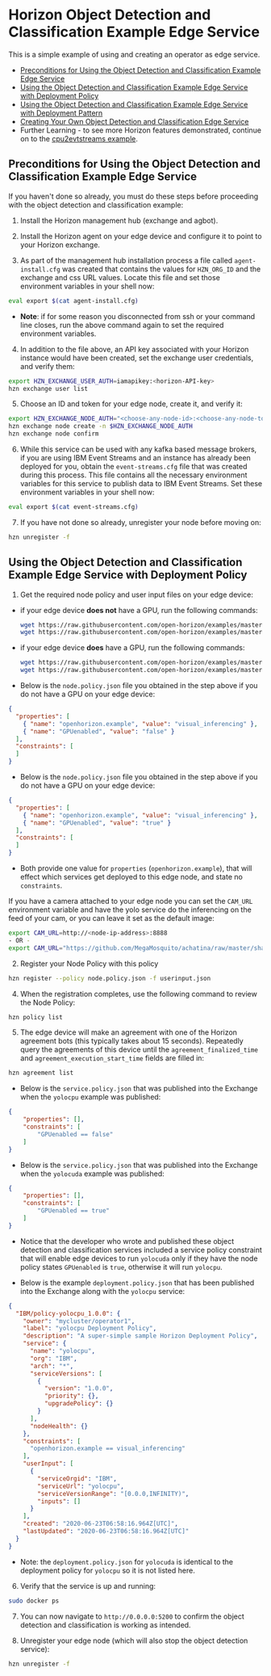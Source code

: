 # Horizon Object Detection and Classification Example Edge Service

This is a simple example of using and creating an operator as edge service.

- [Preconditions for Using the Object Detection and Classification Example Edge Service](#preconditions)
- [Using the Object Detection and Classification Example Edge Service with Deployment Policy](#using-detect-policy)
- [Using the Object Detection and Classification Example Edge Service with Deployment Pattern](PatternRegister.md)
- [Creating Your Own Object Detection and Classification Edge Service](CreateService.md)
- Further Learning - to see more Horizon features demonstrated, continue on to the [cpu2evtstreams example](../../evtstreams/cpu2evtstreams).

## <a id=preconditions></a> Preconditions for Using the Object Detection and Classification Example Edge Service

If you haven't done so already, you must do these steps before proceeding with the object detection and classification example:

1. Install the Horizon management hub (exchange and agbot).

2. Install the Horizon agent on your edge device and configure it to point to your Horizon exchange.

3. As part of the management hub installation process a file called `agent-install.cfg` was created that contains the values for `HZN_ORG_ID` and the exchange and css URL values. Locate this file and set those environment variables in your shell now:

```bash
eval export $(cat agent-install.cfg)
```

 - **Note**: if for some reason you disconnected from ssh or your command line closes, run the above command again to set the required environment variables.

4. In addition to the file above, an API key associated with your Horizon instance would have been created, set the exchange user credentials, and verify them:

```bash
export HZN_EXCHANGE_USER_AUTH=iamapikey:<horizon-API-key>
hzn exchange user list
```

5. Choose an ID and token for your edge node, create it, and verify it:

```bash
export HZN_EXCHANGE_NODE_AUTH="<choose-any-node-id>:<choose-any-node-token>"
hzn exchange node create -n $HZN_EXCHANGE_NODE_AUTH
hzn exchange node confirm
```

6. While this service can be used with any kafka based message brokers, if you are using IBM Event Streams and an instance has already been deployed for you, obtain the `event-streams.cfg` file that was created during this process. This file contains all the necessary environment variables for this service to publish data to IBM Event Streams. Set these environment variables in your shell now:
```bash
eval export $(cat event-streams.cfg)
```

7. If you have not done so already, unregister your node before moving on:

 ```bash
hzn unregister -f
```

## <a id=using-detect-policy></a> Using the Object Detection and Classification Example Edge Service with Deployment Policy

1. Get the required node policy and user input files on your edge device:

- if your edge device **does not** have a GPU, run the following commands:
  ```bash
  wget https://raw.githubusercontent.com/open-horizon/examples/master/edge/services/visual_inferencing/yolocpu/horizon/node.policy.json
  wget https://raw.githubusercontent.com/open-horizon/examples/master/edge/services/visual_inferencing/yolocpu/horizon/userinput.json
  ```
- if your edge device **does** have a GPU, run the following commands:
  ```bash
  wget https://raw.githubusercontent.com/open-horizon/examples/master/edge/services/visual_inferencing/yolocuda/horizon/node.policy.json
  wget https://raw.githubusercontent.com/open-horizon/examples/master/edge/services/visual_inferencing/yolocuda/horizon/userinput.json
  ```

- Below is the `node.policy.json` file you obtained in the step above if you do not have a GPU on your edge device:

```json
{
  "properties": [
    { "name": "openhorizon.example", "value": "visual_inferencing" },
    { "name": "GPUenabled", "value": "false" }
  ],
  "constraints": [
  ]
}
```

- Below is the `node.policy.json` file you obtained in the step above if you do not have a GPU on your edge device:

```json
{
  "properties": [
    { "name": "openhorizon.example", "value": "visual_inferencing" },
    { "name": "GPUenabled", "value": "true" }
  ],
  "constraints": [
  ]
}
```

- Both provide one value for `properties` (`openhorizon.example`), that will effect which services get deployed to this edge node, and state no `constraints`.

If you have a camera attached to your edge node you can set the `CAM_URL` environment variable and have the yolo service do the inferencing on the feed of your cam, or you can leave it set as the default image:
 ```bash
 export CAM_URL=http://<node-ip-address>:8888
 - OR -
 export CAM_URL="https://github.com/MegaMosquito/achatina/raw/master/shared/restcam/mock.jpg"
 ```

2. Register your Node Policy with this policy

```bash
hzn register --policy node.policy.json -f userinput.json
```

4. When the registration completes, use the following command to review the Node Policy:

```bash
hzn policy list
```

5. The edge device will make an agreement with one of the Horizon agreement bots (this typically takes about 15 seconds). Repeatedly query the agreements of this device until the `agreement_finalized_time` and `agreement_execution_start_time` fields are filled in:

```bash
hzn agreement list
```

- Below is the `service.policy.json` that was published into the Exchange when the `yolocpu` example was published:

```json
{
    "properties": [],
    "constraints": [
        "GPUenabled == false"
    ]
}
```

- Below is the `service.policy.json` that was published into the Exchange when the `yolocuda` example was published:

```json
{
    "properties": [],
    "constraints": [
        "GPUenabled == true"
    ]
}
```
- Notice that the developer who wrote and published these object detection and classification services included a service policy constraint that will enable edge devices to run `yolocuda` only if they have the node policy states `GPUenabled` is `true`, otherwise it will run `yolocpu`.

- Below is the example `deployment.policy.json` that has been published into the Exchange along with the `yolocpu` service:

```json
{
  "IBM/policy-yolocpu_1.0.0": {
    "owner": "mycluster/operator1",
    "label": "yolocpu Deployment Policy",
    "description": "A super-simple sample Horizon Deployment Policy",
    "service": {
      "name": "yolocpu",
      "org": "IBM",
      "arch": "*",
      "serviceVersions": [
        {
          "version": "1.0.0",
          "priority": {},
          "upgradePolicy": {}
        }
      ],
      "nodeHealth": {}
    },
    "constraints": [
      "openhorizon.example == visual_inferencing"
    ],
    "userInput": [
      {
        "serviceOrgid": "IBM",
        "serviceUrl": "yolocpu",
        "serviceVersionRange": "[0.0.0,INFINITY)",
        "inputs": []
      }
    ],
    "created": "2020-06-23T06:58:16.964Z[UTC]",
    "lastUpdated": "2020-06-23T06:58:16.964Z[UTC]"
  }
}
```

- Note: the `deployment.policy.json` for `yolocuda` is identical to the deployment policy for `yolocpu` so it is not listed here.

6. Verify that the service is up and running:

```bash
sudo docker ps 
```

7. You can now navigate to `http://0.0.0.0:5200` to confirm the object detection and classification is working as intended.

8. Unregister your edge node (which will also stop the object detection service):

```bash
hzn unregister -f
```
